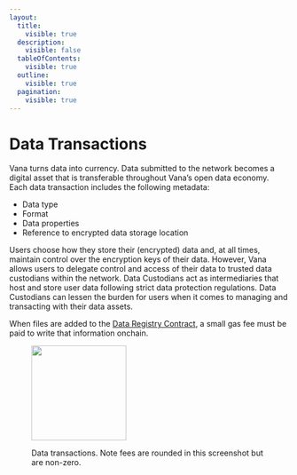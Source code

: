 ```yaml
---
layout:
  title:
    visible: true
  description:
    visible: false
  tableOfContents:
    visible: true
  outline:
    visible: true
  pagination:
    visible: true
---
```


# Data Transactions

Vana turns data into currency. Data submitted to the network becomes a digital asset that is transferable throughout Vana’s open data economy. Each data transaction includes the following metadata:

* Data type
* Format
* Data properties
* Reference to encrypted data storage location

Users choose how they store their (encrypted) data and, at all times, maintain control over the encryption keys of their data. However, Vana allows users to delegate control and access of their data to trusted data custodians within the network. Data Custodians act as intermediaries that host and store user data following strict data protection regulations. Data Custodians can lessen the burden for users when it comes to managing and transacting with their data assets.

When files are added to the [Data Registry Contract](../smart-contracts.md#data-registry-contract), a small gas fee must be paid to write that information onchain.&#x20;

<figure><img src="../../../.gitbook/assets/Screenshot 2024-05-20 at 11.00.47 PM.png" alt="" width="171"><figcaption><p>Data transactions. Note fees are rounded in this screenshot but are non-zero.</p></figcaption></figure>
